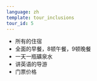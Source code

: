 ```yaml
---
language: zh
template: tour_inclusions
tour_id: 5
---
```

*   所有的住宿
*   全面的早餐，8顿午餐，9顿晚餐
*   一天一瓶礦泉水
*   讲英语的导游
*   门票价格
